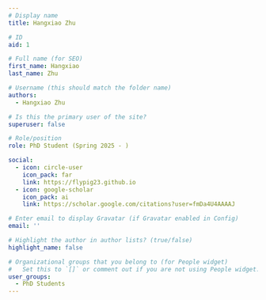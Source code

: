 ```yaml
---
# Display name
title: Hangxiao Zhu

# ID
aid: 1

# Full name (for SEO)
first_name: Hangxiao
last_name: Zhu

# Username (this should match the folder name)
authors:
  - Hangxiao Zhu

# Is this the primary user of the site?
superuser: false

# Role/position
role: PhD Student (Spring 2025 - )

social:
  - icon: circle-user
    icon_pack: far
    link: https://flypig23.github.io
  - icon: google-scholar
    icon_pack: ai
    link: https://scholar.google.com/citations?user=fmDa4U4AAAAJ

# Enter email to display Gravatar (if Gravatar enabled in Config)
email: ''

# Highlight the author in author lists? (true/false)
highlight_name: false

# Organizational groups that you belong to (for People widget)
#   Set this to `[]` or comment out if you are not using People widget.
user_groups:
  - PhD Students
---
```

